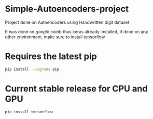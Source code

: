 # Simple-Autoencoders-project
Project done on Autoencoders using Handwritten digit dataset

It was done on _google colab_ thus keras already installed, if done on any other environment, make sure to install tensorflow
# Requires the latest pip
```bash
pip install --upgrade pip
```

# Current stable release for CPU and GPU
```bash
pip install tensorflow

```
